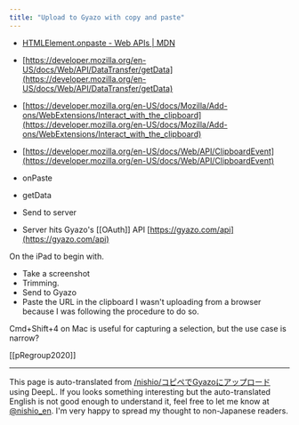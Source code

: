 ```yaml
---
title: "Upload to Gyazo with copy and paste"
---
```


- [HTMLElement.onpaste - Web APIs | MDN](https://developer.mozilla.org/en-US/docs/Web/API/HTMLElement/onpaste)
- [https://developer.mozilla.org/en-US/docs/Web/API/DataTransfer/getData](https://developer.mozilla.org/en-US/docs/Web/API/DataTransfer/getData)
- [https://developer.mozilla.org/en-US/docs/Mozilla/Add-ons/WebExtensions/Interact_with_the_clipboard](https://developer.mozilla.org/en-US/docs/Mozilla/Add-ons/WebExtensions/Interact_with_the_clipboard)
- [https://developer.mozilla.org/en-US/docs/Web/API/ClipboardEvent](https://developer.mozilla.org/en-US/docs/Web/API/ClipboardEvent)

- onPaste
- getData
- Send to server
- Server hits Gyazo's [[OAuth]] API [https://gyazo.com/api](https://gyazo.com/api)

On the iPad to begin with.
- Take a screenshot
- Trimming.
- Send to Gyazo
- Paste the URL in the clipboard
I wasn't uploading from a browser because I was following the procedure to do so.

Cmd+Shift+4 on Mac is useful for capturing a selection, but the use case is narrow?

[[pRegroup2020]]

---
This page is auto-translated from [/nishio/コピペでGyazoにアップロード](https://scrapbox.io/nishio/コピペでGyazoにアップロード) using DeepL. If you looks something interesting but the auto-translated English is not good enough to understand it, feel free to let me know at [@nishio_en](https://twitter.com/nishio_en). I'm very happy to spread my thought to non-Japanese readers.